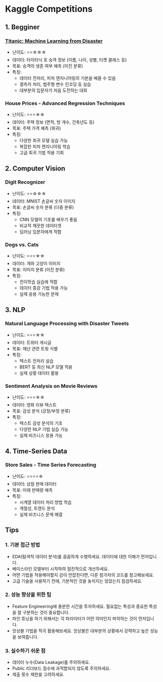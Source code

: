 # Kaggle Competitions

## 1. Begginer

### [Titanic: Machine Learning from Disaster](2025-1-6-1)
- 난이도: ⭐⭐☆☆☆
- 데이터: 타이타닉 호 승객 정보 (이름, 나이, 성별, 티켓 클래스 등)
- 목표: 승객의 생존 여부 예측 (이진 분류)
- 특징: 
  - 데이터 전처리, 피처 엔지니어링의 기본을 배울 수 있음
  - 결측치 처리, 범주형 변수 인코딩 등 실습
  - 대부분의 입문자가 처음 도전하는 대회

### House Prices - Advanced Regression Techniques
- 난이도: ⭐⭐⭐☆☆
- 데이터: 주택 정보 (면적, 방 개수, 건축년도 등)
- 목표: 주택 가격 예측 (회귀)
- 특징:
  - 다양한 회귀 모델 실습 가능
  - 복잡한 피처 엔지니어링 학습
  - 고급 회귀 기법 적용 기회

## 2. Computer Vision

### Digit Recognizer
- 난이도: ⭐⭐☆☆☆
- 데이터: MNIST 손글씨 숫자 이미지
- 목표: 손글씨 숫자 분류 (다중 분류)
- 특징:
  - CNN 모델의 기초를 배우기 좋음
  - 비교적 깨끗한 데이터셋
  - 딥러닝 입문자에게 적합

### Dogs vs. Cats
- 난이도: ⭐⭐⭐☆☆
- 데이터: 개와 고양이 이미지
- 목표: 이미지 분류 (이진 분류)
- 특징:
  - 전이학습 실습에 적합
  - 데이터 증강 기법 적용 가능
  - 실제 응용 가능한 문제

## 3. NLP

### Natural Language Processing with Disaster Tweets
- 난이도: ⭐⭐⭐☆☆
- 데이터: 트위터 게시글
- 목표: 재난 관련 트윗 식별
- 특징:
  - 텍스트 전처리 실습
  - BERT 등 최신 NLP 모델 적용
  - 실제 상황 데이터 활용

### Sentiment Analysis on Movie Reviews
- 난이도: ⭐⭐⭐☆☆
- 데이터: 영화 리뷰 텍스트
- 목표: 감성 분석 (긍정/부정 분류)
- 특징:
  - 텍스트 감성 분석의 기초
  - 다양한 NLP 기법 실습 가능
  - 실제 비즈니스 응용 가능

## 4. Time-Series Data

### Store Sales - Time Series Forecasting
- 난이도: ⭐⭐⭐⭐☆
- 데이터: 상점 판매 데이터
- 목표: 미래 판매량 예측
- 특징:
  - 시계열 데이터 처리 방법 학습
  - 계절성, 트렌드 분석
  - 실제 비즈니스 문제 해결

## Tips

### 1. 기본 접근 방법
- EDA(탐색적 데이터 분석)를 꼼꼼하게 수행하세요. 데이터에 대한 이해가 먼저입니다. 
- 베이스라인 모델부터 시작하여 점진적으로 개선하세요. 
- 어떤 기법을 적용해야할지 감이 안잡힌다면, 다른 참가자의 코드를 참고해보세요.
- 고급 기술을 사용하기 전에, 기본적인 것을 놓치지는 않았는지 점검하세요.

### 2. 성능 향상을 위한 팁
- Feature Engineering에 충분한 시간을 투자하세요. 필요없는 특성과 중요한 특성을 잘 구분하는 것이 중요합니다.
- 파인 튜닝을 하기 위해서는 각 파라미터가 어떤 의미인지 파악하는 것이 먼저입니다. 
- 앙상블 기법을 적극 활용해보세요. 앙상블은 대부분의 상황에서 강력하고 높은 성능을 보여줍니다.

### 3. 실수하기 쉬운 점
- 데이터 누수(Data Leakage)를 주의하세요. 
- Public 리더보드 점수에 과적합되지 않도록 주의하세요.
- 제출 횟수 제한을 고려하세요.
